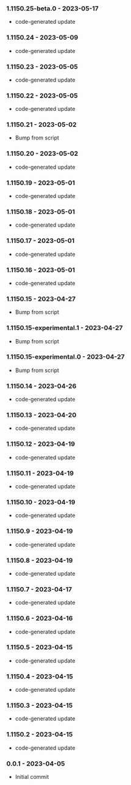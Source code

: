 ### 1.1150.25-beta.0 - 2023-05-17

- code-generated update

### 1.1150.24 - 2023-05-09

- code-generated update

### 1.1150.23 - 2023-05-05

- code-generated update

### 1.1150.22 - 2023-05-05

- code-generated update

### 1.1150.21 - 2023-05-02

- Bump from script

### 1.1150.20 - 2023-05-02

- code-generated update

### 1.1150.19 - 2023-05-01

- code-generated update

### 1.1150.18 - 2023-05-01

- code-generated update

### 1.1150.17 - 2023-05-01

- code-generated update

### 1.1150.16 - 2023-05-01

- code-generated update

### 1.1150.15 - 2023-04-27

- Bump from script

### 1.1150.15-experimental.1 - 2023-04-27

- Bump from script

### 1.1150.15-experimental.0 - 2023-04-27

- Bump from script

### 1.1150.14 - 2023-04-26

- code-generated update

### 1.1150.13 - 2023-04-20

- code-generated update

### 1.1150.12 - 2023-04-19

- code-generated update

### 1.1150.11 - 2023-04-19

- code-generated update

### 1.1150.10 - 2023-04-19

- code-generated update

### 1.1150.9 - 2023-04-19

- code-generated update

### 1.1150.8 - 2023-04-19

- code-generated update

### 1.1150.7 - 2023-04-17

- code-generated update

### 1.1150.6 - 2023-04-16

- code-generated update

### 1.1150.5 - 2023-04-15

- code-generated update

### 1.1150.4 - 2023-04-15

- code-generated update

### 1.1150.3 - 2023-04-15

- code-generated update

### 1.1150.2 - 2023-04-15

- code-generated update

### 0.0.1 - 2023-04-05

- Initial commit